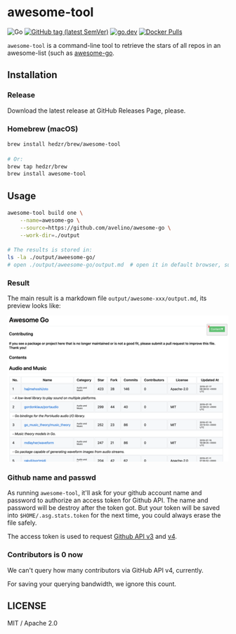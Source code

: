 # awesome-tool

![Go](https://github.com/hedzr/awesome-tool/workflows/Go/badge.svg)
[![GitHub tag (latest SemVer)](https://img.shields.io/github/tag/hedzr/awesome-tool.svg?label=release)](https://github.com/hedzr/awesome-tool/releases)
[![go.dev](https://img.shields.io/badge/go-dev-green)](https://pkg.go.dev/github.com/hedzr/awesome-tool)
[![Docker Pulls](https://img.shields.io/docker/pulls/hedzr/awesome-tool.svg)](https://hub.docker.com/r/hedzr/awesome-tool)

<!--
[![Build Status](https://travis-ci.com/hedzr/awesome-tool.svg?branch=master)](https://travis-ci.com/hedzr/awesome-tool)
-->

`awesome-tool` is a command-line tool to retrieve the stars of all repos in an awesome-list (such as [awesome-go](https://github.com/avelino/awesome-go).

## Installation

### Release

Download the latest release at GitHub Releases Page, please.

### Homebrew (macOS)

```bash
brew install hedzr/brew/awesome-tool

# Or:
brew tap hedzr/brew
brew install awesome-tool
```

## Usage

```bash
awesome-tool build one \
    --name=awesome-go \
    --source=https://github.com/avelino/awesome-go \
    --work-dir=./output

# The results is stored in:
ls -la ./output/aweesome-go/
# open ./output/aweesome-go/output.md  # open it in default browser, such as chrome, ...
```

<!-- TODO

```bash
awesome-tool build all \
    --name=awesome \
    --topic=https://github.com/topics/awesome \
    --work-dir=./output
```

-->

### Result

The main result is a markdown file `output/awesome-xxx/output.md`, its preview looks like:

![ago-mkd-preview](docs/images/ago-mkd-preview.png)

### Github name and passwd

As running `awesome-tool`, it'll ask for your github account name and password to authorize an access token for Github API. The name and password will be destroy after the token got. But your token will be saved into `$HOME/.asg.stats.token` for the next time, you could always erase the file safely.

The access token is used to request [Github API v3](https://developer.github.com/v3/) and [v4](https://developer.github.com/v4/).

### Contributors is 0 now

We can't query how many contributors via GitHub API v4, currently.

For saving your querying bandwidth, we ignore this count.

## LICENSE

MIT / Apache 2.0
